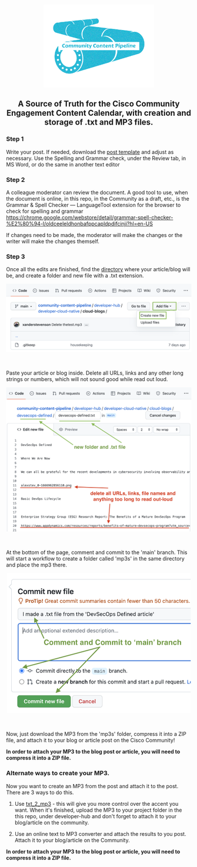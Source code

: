 <p align="center"><img src="https://github.com/xanderstevenson/community-content-pipeline/blob/main/media/community-content-pipeline-teal-transparent.png?raw=true" width=300 /></p>
<h2 align="center">A Source of Truth for  the Cisco Community Engagement Content Calendar, with creation and storage of .txt and MP3 files.</h1>


### Step 1


Write your post. If needed, download the [post template](https://github.com/xanderstevenson/community-content-pipeline/blob/main/community-post-template.docx) and adjust as necessary. Use the Spelling and Grammar check, under the Review tab, in MS Word, or do the same in another text editor


### Step 2

A colleague moderator can review the document. A good tool to use, when the document is online, in this repo, in the Community as a draft, etc., is the Grammar & Spell Checker — LanguageTool extension for the browser to check for spelling and grammar
https://chrome.google.com/webstore/detail/grammar-spell-checker-%E2%80%94-l/oldceeleldhonbafppcapldpdifcinji?hl=en-US

If changes need to be made, the moderator will make the changes or the writer will make the changes themself. 


### Step 3


Once all the edits are finished, find the [directory](https://github.com/xanderstevenson/community-content-pipeline/tree/main/developer-hub) where your article/blog will be, and create a folder and new file with a .txt extension. 


<p align="center"><img src="https://github.com/xanderstevenson/community-content-pipeline/blob/main/media/create-file.png?raw=true" width=900 /></p>

</br>

Paste your article or blog inside. Delete all URLs, links and any other long strings or numbers, which will not sound good while read out loud.

<p align="center"><img src="https://github.com/xanderstevenson/community-content-pipeline/blob/main/media/add-folder-paste-file.png?raw=true" width=900 /></p>

</br>

At the bottom of the page, comment and commit to the 'main' branch. This will start a workflow to create a folder called 'mp3s' in the same directory and place the mp3 there.

<p align="center"><img src="https://github.com/xanderstevenson/community-content-pipeline/blob/main/media/comment-commit.png?raw=true" width=500 /></p>

</br>

Now, just download the MP3 from the 'mp3s' folder, compress it into a ZIP file, and attach it to your blog or article post on the Cisco Community!


**In order to attach your MP3 to the blog post or article, you will need to compress it into a ZIP file.**



### Alternate ways to create your MP3.

Now you want to create an MP3 from the post and attach it to the post. There are 3 ways to do this.


1. Use [txt_2_mp3](https://github.com/xanderstevenson/txt_2_mp3) - this will give you more control over the accent you want. When it's finished, upload the MP3 to your project folder in the this repo, under developer-hub and don't forget to attach it to your blog/article on the community.

2. Use an online text to MP3 converter and attach the results to you post. Attach it to your blog/article on the Community.


**In order to attach your MP3 to the blog post or article, you will need to compress it into a ZIP file.**



